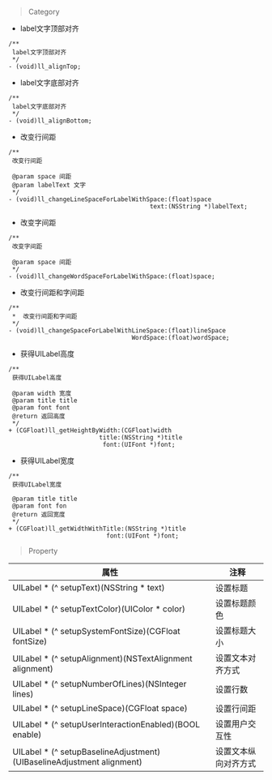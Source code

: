 > Category

- label文字顶部对齐

```oc
/**
 label文字顶部对齐
 */
- (void)ll_alignTop;
```

- label文字底部对齐

```oc
/**
 label文字底部对齐
 */
- (void)ll_alignBottom;
```

- 改变行间距

```oc
/**
 改变行间距

 @param space 间距
 @param labelText 文字
 */
- (void)ll_changeLineSpaceForLabelWithSpace:(float)space
                                       text:(NSString *)labelText;
```

- 改变字间距

```oc
/**
 改变字间距

 @param space 间距
 */
- (void)ll_changeWordSpaceForLabelWithSpace:(float)space;
```

- 改变行间距和字间距

```oc
/**
 *  改变行间距和字间距
 */
- (void)ll_changeSpaceForLabelWithLineSpace:(float)lineSpace
                                  WordSpace:(float)wordSpace;
```

- 获得UILabel高度

```oc
/**
 获得UILabel高度

 @param width 宽度
 @param title title
 @param font font
 @return 返回高度
 */
+ (CGFloat)ll_getHeightByWidth:(CGFloat)width
                         title:(NSString *)title
                          font:(UIFont *)font;
```

- 获得UILabel宽度

```oc
/**
 获得UILabel宽度

 @param title title
 @param font fon
 @return 返回宽度
 */
+ (CGFloat)ll_getWidthWithTitle:(NSString *)title
                           font:(UIFont *)font;
```

> Property


| 属性 | 注释 |
| --- | --- |
| UILabel * (^ setupText)(NSString * text) | 设置标题 |
| UILabel * (^ setupTextColor)(UIColor * color) | 设置标题颜色 |
| UILabel * (^ setupSystemFontSize)(CGFloat fontSize) | 设置标题大小 |
| UILabel * (^ setupAlignment)(NSTextAlignment alignment) | 设置文本对齐方式 |
| UILabel * (^ setupNumberOfLines)(NSInteger lines) | 设置行数 |
| UILabel * (^ setupLineSpace)(CGFloat space) | 设置行间距 |
| UILabel * (^ setupUserInteractionEnabled)(BOOL enable) | 设置用户交互性 |
| UILabel * (^ setupBaselineAdjustment)(UIBaselineAdjustment alignment) | 设置文本纵向对齐方式 |


